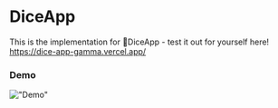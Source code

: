# DiceApp

This is the implementation for 🎲DiceApp - test it out for yourself here! https://dice-app-gamma.vercel.app/

### Demo

!["Demo"](./diceDemo.gif)
